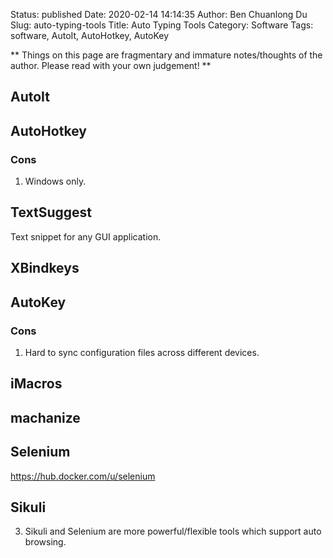 Status: published
Date: 2020-02-14 14:14:35
Author: Ben Chuanlong Du
Slug: auto-typing-tools
Title: Auto Typing Tools
Category: Software
Tags: software, AutoIt, AutoHotkey, AutoKey

**
Things on this page are
fragmentary and immature notes/thoughts of the author.
Please read with your own judgement!
**

## AutoIt

## AutoHotkey 

### Cons

1. Windows only.

## TextSuggest
Text snippet for any GUI application.

## XBindkeys

## AutoKey

### Cons

1. Hard to sync configuration files across different devices.

## iMacros 

## machanize

## Selenium
https://hub.docker.com/u/selenium

## Sikuli

3. Sikuli and Selenium are more powerful/flexible tools which support auto browsing.
